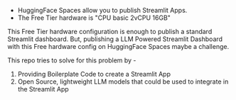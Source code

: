 * HuggingFace Spaces allow you to publish Streamlit Apps.
* The Free Tier hardware is "CPU basic 2vCPU 16GB"

This Free Tier hardware configuration is enough to publish a standard Streamlit dashboard. But, publishing a LLM Powered Streamlit Dashboard with this Free hardware config on HuggingFace Spaces maybe a challenge.

This repo tries to solve for this problem by - 
1. Providing Boilerplate Code to create a Streamlit App
2. Open Source, lightweight LLM models that could be used to integrate in the Streamlit App
